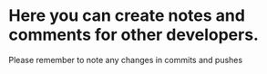 # Here you can create notes and comments for other developers.

Please remember to note any changes in commits and pushes

